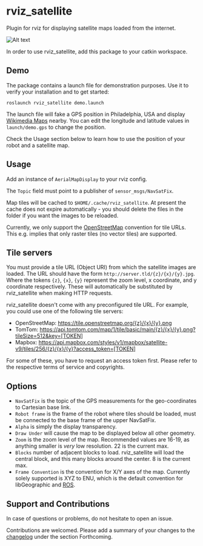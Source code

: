 # rviz_satellite

Plugin for rviz for displaying satellite maps loaded from the internet.

![Alt text](.screenshot.png?raw=true "Example Image")

In order to use rviz_satellite, add this package to your catkin workspace.

## Demo

The package contains a launch file for demonstration purposes.
Use it to verify your installation and to get started:

```
roslaunch rviz_satellite demo.launch
```

The launch file will fake a GPS position in Philadelphia, USA and display [Wikimedia Maps](https://maps.wikimedia.org) nearby.
You can edit the longitude and latitude values in `launch/demo.gps` to change the position.

Check the Usage section below to learn how to use the position of your robot and a satellite map.

## Usage

Add an instance of `AerialMapDisplay` to your rviz config.

The `Topic` field must point to a publisher of `sensor_msgs/NavSatFix`.

Map tiles will be cached to `$HOME/.cache/rviz_satellite`.
At present the cache does not expire automatically - you should delete the files in the folder if you want the images to be reloaded.

Currently, we only support the [OpenStreetMap](http://wiki.openstreetmap.org/wiki/Slippy_map_tilenames) convention for tile URLs.
This e.g. implies that only raster tiles (no vector tiles) are supported.

## Tile servers

You must provide a tile URL (Object URI) from which the satellite images are loaded.
The URL should have the form `http://server.tld/{z}/{x}/{y}.jpg`.
Where the tokens `{z}`, `{x}`, `{y}` represent the zoom level, x coordinate, and y coordinate respectively.
These will automatically be substituted by rviz_satellite when making HTTP requests.

rviz_satellite doesn't come with any preconfigured tile URL.
For example, you could use one of the following tile servers:

* OpenStreetMap: https://tile.openstreetmap.org/{z}/{x}/{y}.png
* TomTom: https://api.tomtom.com/map/1/tile/basic/main/{z}/{x}/{y}.png?tileSize=512&key=[TOKEN]
* Mapbox: https://api.mapbox.com/styles/v1/mapbox/satellite-v9/tiles/256/{z}/{x}/{y}?access_token=[TOKEN]

For some of these, you have to request an access token first.
Please refer to the respective terms of service and copyrights.

## Options

- `NavSatFix` is the topic of the GPS measurements for the geo-coordinates to Cartesian base link.
- `Robot frame` is the frame of the robot where tiles should be loaded, must be connected to the base frame of the upper NavSatFix.
- `Alpha` is simply the display transparency.
- `Draw Under` will cause the map to be displayed below all other geometry.
- `Zoom` is the zoom level of the map. Recommended values are 16-19, as anything smaller is _very_ low resolution. 22 is the current max.
- `Blocks` number of adjacent blocks to load. rviz_satellite will load the central block, and this many blocks around the center. 8 is the current max.
- `Frame Convention` is the convention for X/Y axes of the map. Currently solely supported is XYZ to ENU, which is the default convention for libGeographic and [ROS](www.ros.org/reps/rep-0103.html).

## Support and Contributions

In case of questions or problems, do not hesitate to open an issue.

Contributions are welcomed. Please add a summary of your changes to the [changelog](CHANGELOG.rst) under the section Forthcoming.
